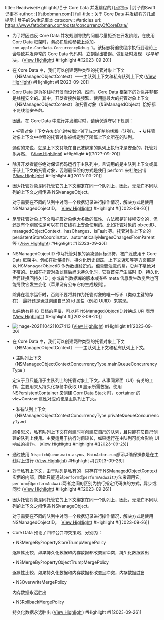 title:: Readwise/Highlights/关于 Core Data 并发编程的几点提示 | 肘子的Swift记事本
author:: [[fatbobman.com]]
full-title:: 关于 Core Data 并发编程的几点提示 | 肘子的Swift记事本
category:: #articles
url:: https://www.fatbobman.com/posts/concurrencyOfCoreData/

- 为了将因违反 Core Data 并发规则导致的问题尽量扼杀在开发阶段，在使用 Core Data 框架时，务必在启动参数上添加`-com.apple.CoreData.ConcurrencyDebug 1`。该标志将迫使程序执行到理论上会导致并发异常的 Core Data 代码时，立刻抛出错误。做到及时发现，尽早解决。 ([View Highlight](https://read.readwise.io/read/01harm441e5tjynhdc2d9pp83x)) #Highlight #[[2023-09-20]]
- 在 Core Data 中，我们可以创建两种类型的托管对象上下文（NSManagedObjectContext）——主队列上下文和私有队列上下文 ([View Highlight](https://read.readwise.io/read/01harm5t33mqfdvn5vx788cppr)) #Highlight #[[2023-09-20]]
- Core Data 是为多线程开发而设计的。然而，Core Data 框架下的对象并非都是线程安全的。其中，开发者接触最频繁、使用量最大的托管对象上下文（NSManagedObjectContext）和托管对象（NSManagedObject）恰好都不是线程安全的。
  
  因此，在 Core Data 中进行并发编程时，请确保遵守以下规则：
  
  •   托管对象上下文在初始化时被绑定到了与之相关的线程（队列）。
  •   从托管对象上下文中检索的托管对象被绑定到了所属上下文所在的队列。
  
  通俗的来说，就是上下文只能在自己被绑定的队列上执行才是安全的，托管对象亦然。 ([View Highlight](https://read.readwise.io/read/01harm8g9f57h83zq9w7ag0ydg)) #Highlight #[[2023-09-20]]
- 除非开发者能够绝对保证代码运行于主队列中，且调用的是主队列上下文或属于该上下文的托管对象，否则最保险的方式是使用 perform 来杜绝出错 ([View Highlight](https://read.readwise.io/read/01harmffxmx31wfk763b01trn3)) #Highlight #[[2023-09-20]]
- 因为托管对象是同托管它的上下文绑定在同一个队列上，因此，无法在不同队列的上下文之间传递 NSManageObject。
  
  对于需要在不同的队列中对同一个数据记录进行操作情况，解决方式是使用 NSManagedObjectID。 ([View Highlight](https://read.readwise.io/read/01harmhyhv4qpc5f3aj0a96ktv)) #Highlight #[[2023-09-20]]
- 尽管托管对象上下文和托管对象绝大多数的属性、方法都是非线程安全的，但还是有个别属性是可以在其它线程上安全使用的。比如托管对象的 objectID、managedObjectContext、hasChanges、isFault 等。托管对象上下文的 persistentStoreCoordinator、automaticallyMergesChangesFromParent 等 ([View Highlight](https://read.readwise.io/read/01harmk5f7w0mwqbqt1q96vz7c)) #Highlight #[[2023-09-20]]
- NSManagedObjectID 作为托管对象的紧凑通用标识符，被广泛使用于 Core Data 框架中。例如在批量操作、持久化历史跟踪、上下文通知等等方面都是以 NSManagedObjectID 作为数据标识的。但需要注意的是，它并不是绝对不变的。比如在托管对象创建后尚未持久化时，它将首先产生临时 ID，持久化后再转换回持久 ID；亦或者当数据库的版本或某些 meta 信息发生改变后也可能导致它发生变化（苹果没有公布它的生成规则）。
  
  除非在程序运行时，否则不要将其作为托管对象的唯一标识（类似主键的存在），最好还是通过创建自己的 id 属性（例如 UUID）来实现。
  
  如果确有将 ID 归档的需要，可以将 NSManagedObjectID 转换成 URI 表示 ([View Highlight](https://read.readwise.io/read/01harmm69s3tzmgdj97vzdvma4)) #Highlight #[[2023-09-20]]
- ![image-20211104211037413](https://cdn.fatbobman.com/image-20211104211037413.png) ([View Highlight](https://read.readwise.io/read/01harmmxqqep8zerq896vaswzk)) #Highlight #[[2023-09-20]]
- 在 Core Data 中，我们可以创建两种类型的托管对象上下文（NSManagedObjectContext）——主队列上下文和私有队列上下文。
  
  •   主队列上下文（NSManagedObjectContextConcurrencyType.mainQueueConcurrencyType ）
  
  定义于且只能用于主队列上的托管对象上下文。从事同界面（UI）有关的工作，主要用来从持久化存储中获取 UI 显示所需数据。使用 NSPersistentContainer 来创建 Core Data Stack 时，container 的 viewContext 属性对应的便是主队列上下文。
  
  •   私有队列上下文（NSManagedObjectContextConcurrencyType.privateQueueConcurrencyType）
  
  顾名思义，私有队列上下文在创建时将创建它自己的队列，且只能在它自己创建的队列上使用。主要适用于执行时间较长，如果运行在主队列可能会影响 UI 响应的操作。 ([View Highlight](https://read.readwise.io/read/01hb8ah4d33ns7gvqt79he5yf5)) #Highlight #[[2023-09-26]]
- 通过使用 `DispatchQueue.main.async`、`MainActor.run`都可以确保操作是在主线程上进行 ([View Highlight](https://read.readwise.io/read/01hb8ajks879x1589nqtym6vzf)) #Highlight #[[2023-09-26]]
- 对于私有上下文，由于队列是私有的，只存在于 NSManagedObjectContext 实例的内部，因此只能通过`perform`或`performAndwait`方法来调用它。`perform`和`performAndwait`两者之间的区别为执行指定代码块的方式，异步或同步 ([View Highlight](https://read.readwise.io/read/01hb8ajz4r92gm2petjrzvt4k8)) #Highlight #[[2023-09-26]]
- 因为托管对象是同托管它的上下文绑定在同一个队列上，因此，无法在不同队列的上下文之间传递 NSManageObject。
  
  对于需要在不同的队列中对同一个数据记录进行操作情况，解决方式是使用 NSManagedObjectID。 ([View Highlight](https://read.readwise.io/read/01hb8an0c9wyy5x26n9yjmm6bn)) #Highlight #[[2023-09-26]]
- Core Data 预设了四种合并冲突策略，分别为：
  
  •   NSMergeByPropertyStoreTrumpMergePolicy
  
  逐属性比较，如果持久化数据和内存数据都改变且冲突，持久化数据胜出
  
  •   NSMergeByPropertyObjectTrumpMergePolicy
  
  逐属性比较，如果持久化数据和内存数据都改变且冲突，内存数据胜出
  
  •   NSOverwriteMergePolicy
  
  内存数据永远胜出
  
  •   NSRollbackMergePolicy
  
  持久化数据永远胜出 ([View Highlight](https://read.readwise.io/read/01hb8ap05a54cqyh6bja7srzxe)) #Highlight #[[2023-09-26]]